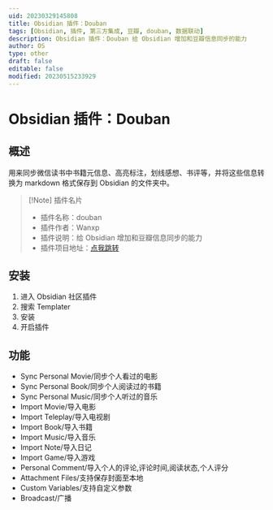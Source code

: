 ```yaml
---
uid: 20230329145808
title: Obsidian 插件：Douban
tags: [Obsidian, 插件, 第三方集成, 豆瓣, douban, 数据联动]
description: Obsidian 插件：Douban 给 Obsidian 增加和豆瓣信息同步的能力
author: OS
type: other
draft: false
editable: false
modified: 20230515233929
---
```


# Obsidian 插件：Douban

## 概述

用来同步微信读书中书籍元信息、高亮标注，划线感想、书评等，并将这些信息转换为 markdown 格式保存到 Obsidian 的文件夹中。

> [!Note] 插件名片
> - 插件名称：douban
> - 插件作者：Wanxp
> - 插件说明：给 Obsidian 增加和豆瓣信息同步的能力
> - 插件项目地址：[点我跳转](https://github.com/Wanxp/obsidian-douban)

## 安装

1. 进入 Obsidian 社区插件
2. 搜索 Templater
3. 安装
4. 开启插件

## 功能

- Sync Personal Movie/同步个人看过的电影
- Sync Personal Book/同步个人阅读过的书籍
- Sync Personal Music/同步个人听过的音乐
- Import Movie/导入电影
- Import Teleplay/导入电视剧
- Import Book/导入书籍
- Import Music/导入音乐
- Import Note/导入日记
- Import Game/导入游戏
- Personal Comment/导入个人的评论,评论时间,阅读状态,个人评分
- Attachment Files/支持保存封面至本地
- Custom Variables/支持自定义参数
- Broadcast/广播

